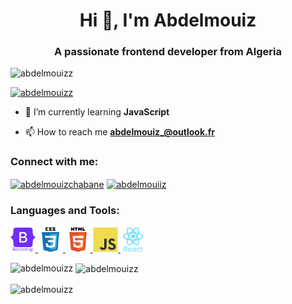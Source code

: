 <h1 align="center">Hi 👋, I'm Abdelmouiz</h1>
<h3 align="center">A passionate frontend developer from Algeria</h3>

<p align="left"> <img src="https://komarev.com/ghpvc/?username=abdelmouizz&label=Profile%20views&color=0e75b6&style=flat" alt="abdelmouizz" /> </p>

<p align="left"> <a href="https://github.com/ryo-ma/github-profile-trophy"><img src="https://github-profile-trophy.vercel.app/?username=abdelmouizz" alt="abdelmouizz" /></a> </p>

- 🌱 I’m currently learning **JavaScript**

- 📫 How to reach me **abdelmouiz_@outlook.fr**

<h3 align="left">Connect with me:</h3>
<p align="left">
<a href="https://fb.com/abdelmouizchabane" target="blank"><img align="center" src="https://raw.githubusercontent.com/rahuldkjain/github-profile-readme-generator/master/src/images/icons/Social/facebook.svg" alt="abdelmouizchabane" height="30" width="40" /></a>
<a href="https://instagram.com/abdelmouiiz" target="blank"><img align="center" src="https://raw.githubusercontent.com/rahuldkjain/github-profile-readme-generator/master/src/images/icons/Social/instagram.svg" alt="abdelmouiiz" height="30" width="40" /></a>
</p>

<h3 align="left">Languages and Tools:</h3>
<p align="left"> <a href="https://getbootstrap.com" target="_blank" rel="noreferrer"> <img src="https://raw.githubusercontent.com/devicons/devicon/master/icons/bootstrap/bootstrap-plain-wordmark.svg" alt="bootstrap" width="40" height="40"/> </a> <a href="https://www.w3schools.com/css/" target="_blank" rel="noreferrer"> <img src="https://raw.githubusercontent.com/devicons/devicon/master/icons/css3/css3-original-wordmark.svg" alt="css3" width="40" height="40"/> </a> <a href="https://www.w3.org/html/" target="_blank" rel="noreferrer"> <img src="https://raw.githubusercontent.com/devicons/devicon/master/icons/html5/html5-original-wordmark.svg" alt="html5" width="40" height="40"/> </a> <a href="https://developer.mozilla.org/en-US/docs/Web/JavaScript" target="_blank" rel="noreferrer"> <img src="https://raw.githubusercontent.com/devicons/devicon/master/icons/javascript/javascript-original.svg" alt="javascript" width="40" height="40"/> </a> <a href="https://reactjs.org/" target="_blank" rel="noreferrer"> <img src="https://raw.githubusercontent.com/devicons/devicon/master/icons/react/react-original-wordmark.svg" alt="react" width="40" height="40"/> </a> </p>

<p><img align="left" src="https://github-readme-stats.vercel.app/api/top-langs?username=abdelmouizz&show_icons=true&locale=en&layout=compact" alt="abdelmouizz" /></p>

<p>&nbsp;<img align="center" src="https://github-readme-stats.vercel.app/api?username=abdelmouizz&show_icons=true&locale=en" alt="abdelmouizz" /></p>

<p><img align="center" src="https://github-readme-streak-stats.herokuapp.com/?user=abdelmouizz&" alt="abdelmouizz" /></p>

